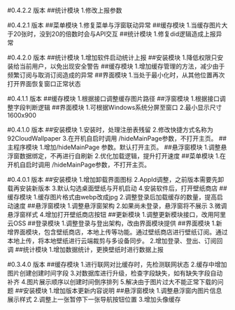 ﻿#0.4.2.2 版本
##统计模块
1.修改上报参数

#0.4.2.1 版本
##菜单模块
1.修复菜单与浮窗联动异常
##缓存模块
1.当缓存图片大于20张时，没到20的倍数时会与API交互
##统计模块
1.修复did逻辑造成上报异常

#0.4.2.0 版本
##统计模块
1.增加软件启动统计上报
##安装模块
1.降低权限只安装给当前用户，以免出现安全警告
##缓存模块
1.增加缓存管理的方法，减少由于频繁订阅与取消订阅造成的异常
##界面模块
1.当处于最小化时，从其他位置再次打开界面恢复窗口正常状态

#0.4.1.1 版本
##缓存模块
1.根据接口调整缓存图片路径
##浮窗模块
1.根据接口调整字段判断逻辑
##界面模块
1.可根据Windows系统分屏至窗口
2.最小显示尺寸1600x900

#0.4.1.0 版本
##安装模块
1.安装时，处理注册表残留
2.修改快捷方式名称为92CloudWallpaper
3.在开机自启时调用 /hideMainPage参数，不打开主页。
##主程序模块
1.增加/hideMainPage 参数。默认打开主页。
##悬浮窗模块
1.调整悬浮窗数据绑定，不再进行自刷新
2.优化加载逻辑，提升打开速度
##菜单模块
1.在开机自启时调用 /hideMainPage参数，不打开主页。

#0.4.0.1 版本
##安装模块
1.增加卸载界面图标
2.AppId调整，之前版本需要先卸载再安装新版本
3.默认勾选桌面壁纸与开机启动
4.安装软件后，打开壁纸商店
##缓存模块
1.缓存图片格式由webp改成jpg
2.调整登录后加载缓存的数量，提高启动速度
##悬浮窗模块
1.调整悬浮窗架构
2.如果尚未登录，悬浮窗将不展示
3.微调悬浮窗样式
4.增加打开壁纸商店按钮
##更新模块
1.调整更新模块接口，改用阿里云OSS
##登录模块
1.调整登录与登出架构，改由界面模块提供
##界面模块
1.新增界面模块，包含壁纸商店，本地上传等功能。通过壁纸商店进行壁纸订阅。通过本地上传，将本地壁纸进行云端裁剪与多设备同步。
2.增加登录、登出、订阅回调
##统计模块
1.增加数据统计，更换壁纸时进行数据上报

#0.3.4.0 版本
##缓存模块
1.进行联网对比缓存时，先检测联网状态
2.缓存中增加图片创建创建时间字段
3.对数据库进行升级，检查字段缺失，如有缺失字段自动补齐
4.图片展示顺序以创建时间倒序排列
5.解决由于图片过大不能正常下载的问题
##安装模块
1.增加版本更新内容说明
##悬浮窗模块
1.调整悬浮窗内图片信息展示样式
2.调整上一张暂停下一张导航按钮位置
3.增加头像缓存